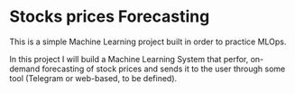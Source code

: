 Stocks prices Forecasting
==============================

This is a simple Machine Learning project built in order to practice MLOps.

In this project I will build a Machine Learning System that perfor, on-demand forecasting
of stock prices and sends it to the user through some tool (Telegram or web-based, to be defined).


